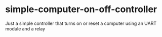 # simple-computer-on-off-controller
Just a simple controller that turns on or reset a computer using an UART module and a relay
